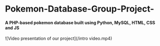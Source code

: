 # Pokemon-Database-Group-Project-
#### A PHP-based pokemon database built using Python, MySQL, HTML, CSS and JS

![Video presentation of our project](/intro video.mp4)

